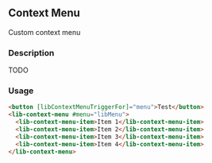 ## Context Menu

Custom context menu

### Description

TODO

### Usage

```html
<button [libContextMenuTriggerFor]="menu">Test</button>
<lib-context-menu #menu="libMenu">
  <lib-context-menu-item>Item 1</lib-context-menu-item>
  <lib-context-menu-item>Item 2</lib-context-menu-item>
  <lib-context-menu-item>Item 3</lib-context-menu-item>
  <lib-context-menu-item>Item 4</lib-context-menu-item>
</lib-context-menu>
```
